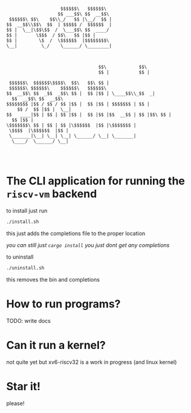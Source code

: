 
                        $$$$$$\   $$$$$$\  
                       $$ ___$$\ $$  __$$\ 
     $$$$$$\ $$\    $$\\_/   $$ |\__/  $$ |
    $$  __$$\\$$\  $$  | $$$$$ /  $$$$$$  |
    $$ |  \__|\$$\$$  /  \___$$\ $$  ____/ 
    $$ |       \$$$  / $$\   $$ |$$ |      
    $$ |        \$  /  \$$$$$$  |$$$$$$$$\ 
    \__|         \_/    \______/ \________|
                                           
                                           
                                           
                                      $$\            $$\                         
                                      $$ |           $$ |                        
     $$$$$$\  $$$$$$\$$$$\  $$\   $$\ $$ | $$$$$$\ $$$$$$\    $$$$$$\   $$$$$$\  
    $$  __$$\ $$  _$$  _$$\ $$ |  $$ |$$ | \____$$\\_$$  _|  $$  __$$\ $$  __$$\ 
    $$$$$$$$ |$$ / $$ / $$ |$$ |  $$ |$$ | $$$$$$$ | $$ |    $$ /  $$ |$$ |  \__|
    $$   ____|$$ | $$ | $$ |$$ |  $$ |$$ |$$  __$$ | $$ |$$\ $$ |  $$ |$$ |      
    \$$$$$$$\ $$ | $$ | $$ |\$$$$$$  |$$ |\$$$$$$$ | \$$$$  |\$$$$$$  |$$ |      
     \_______|\__| \__| \__| \______/ \__| \_______|  \____/  \______/ \__|      
                                                                                 
                                                                                 
                                                                                 

# The CLI application for running the `riscv-vm` backend

to install just run
```sh
./install.sh
```
this just adds the completions file to the proper location

*you can still just `cargo install` you just dont get any completions*

to uninstall
```sh
./uninstall.sh
```
this removes the bin and completions

# How to run programs?

TODO: write docs

# Can it run a kernel?

not quite yet but xv6-riscv32 is a work in progress (and linux kernel)

# Star it!

please!
